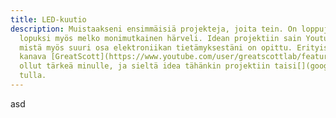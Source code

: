 ```yaml
---
title: LED-kuutio
description: Muistaakseni ensimmäisiä projekteja, joita tein. On loppujen
  lopuksi myös melko monimutkainen härveli. Idean projektiin sain Youtubesta,
  mistä myös suuri osa elektroniikan tietämyksestäni on opittu. Erityisesti
  kanava [GreatScott](https://www.youtube.com/user/greatscottlab/featured) on
  ollut tärkeä minulle, ja sieltä idea tähänkin projektiin taisi[](google.com)
  tulla.
---
```

asd